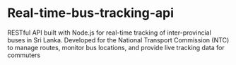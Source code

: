 # Real-time-bus-tracking-api
RESTful API built with Node.js for real-time tracking of inter-provincial buses in Sri Lanka. Developed for the National Transport Commission (NTC) to manage routes, monitor bus locations, and provide live tracking data for commuters
